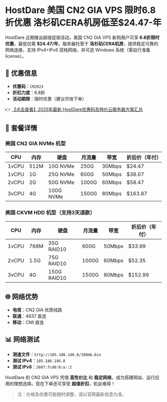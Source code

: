 # HostDare 美国 CN2 GIA VPS 限时6.8折优惠 洛杉矶CERA机房低至$24.47-年

HostDare 近期推出超值促销活动，美国 CN2 GIA VPS 新购用户可享 **6.8折限时优惠**，最低仅需 **$24.47/年**。服务器托管于 **洛杉矶CERA机房**，提供稳定可靠的网络连接，支持 IPv4+IPv6 双栈网络，并可选 Windows 系统（需自行准备 license）。

## 🔑 优惠信息
- **优惠码**：`CM2023`
- **折扣力度**：6.8折
- **活动期限**：限时优惠（建议尽快下单）

👉 [【点击查看】2025年最新 HostDare优惠码及特价云服务器方案汇总](https://bit.ly/hostdare)

## 🚀 套餐详情

### 美国 CN2 GIA NVMe 机型
| CPU   | 内存  | 硬盘       | 月流量 | 带宽   | 折后价（年付） |
|-------|-------|------------|--------|--------|----------------|
| 1vCPU | 512M  | 10G NVMe   | 250G   | 30Mbps | $24.47         |
| 1vCPU | 1G    | 25G NVMe   | 600G   | 50Mbps | $38.07         |
| 2vCPU | 2G    | 50G NVMe   | 1000G  | 60Mbps | $58.47         |
| 3vCPU | 4G    | 100G NVMe  | 1500G  | 80Mbps | $163.87        |

### 美国 CKVM HDD 机型（支持3天退款）
| CPU   | 内存    | 硬盘         | 月流量 | 带宽   | 折后价（年付） |
|-------|---------|--------------|--------|--------|----------------|
| 1vCPU | 768M    | 35G RAID10   | 600G   | 50Mbps | $33.99         |
| 2vCPU | 1.5G    | 75G RAID10    | 1000G  | 60Mbps | $52.35         |
| 3vCPU | 4G      | 150G RAID10  | 1500G  | 80Mbps | $152.99        |

## 🌐 网络优势
- **电信**：CN2 GIA 优质线路
- **联通**：4837 直连
- **移动**：CMI 直连

## 📊 网络测试
- **测速文件**：`http://185.186.146.8/100mb.bin`
- **测试 IPv4**：`185.186.146.8`
- **测试 IPv6**：`2607:fcd0:0:a::2`

HostDare 的 CN2 GIA VPS 凭借 **高性价比** 和 **稳定网络**，成为搭建网站、运行应用的理想选择。现在下单还可享受 **超值折扣**，机会难得！

> 注：价格及优惠可能随时调整，请以官网最新信息为准。